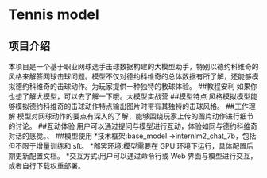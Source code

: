 Tennis model
============
项目介绍
------------
本项目是一个基于职业网球选手击球数据构建的大模型助手，特别以德约科维奇的风格来解答网球击球问题。模型不仅对德约科维奇的总体数据有所了解，还能够模拟德约科维奇的击球动作。为玩家提供一种独特的教球体验。
##教程安利 如果你也想了解大模型，可以去了解一下哦。大模型实战营
##模型特点
风格模拟模型能够模拟德约科维奇的击球动作特点输出图片时带有其独特的击球风格。
##工作理解
模型对网球动作的要点有深入的了解，能够围绕玩家上传的图片动作进行细节的讨论。
##互动体验
用户可以通过提问与模型进行互动，体验如同与德约科维奇对话的感觉。、
##模型使用
*技术框架:base_model ->internlm2_chat_7b，包括但不限于增量训练和 sft。
*部罢环境:模型需要在 GPU 环境下运行，具体配置后期更新配置文档。
*交互方式:用户可以通过命令行或 Web 界面与模型进行交互，或者自行下载权重部署。
 
